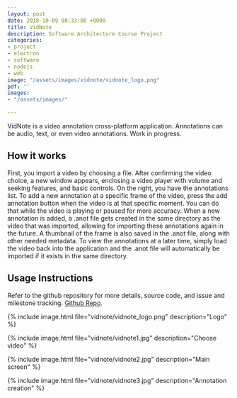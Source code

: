 ```yaml
---
layout: post
date: 2018-10-09 08:33:00 +0000
title: VidNote
description: Software Architecture Course Project
categories: 
- project
- electron
- software
- nodejs
- web
image: "/assets/images/vidnote/vidnote_logo.png"
pdf: ''
images:
- "/assets/images/"

---
```


VidNote is a video annotation cross-platform application. Annotations can be audio, text, or even video annotations. Work in progress.

## How it works

First, you import a video by choosing a file. After confirming the video choice, a new window appears, enclosing a video player with volume and seeking features, and basic controls. On the right, you have the annotations list. To add a new annotation at a specific frame of the video, press the add annotation button when the video is at that specific moment. You can do that while the video is playing or paused for more accuracy. When a new annotation is added, a .anot file gets created in the same directory as the video that was imported, allowing for importing these annotations again in the future. A thumbnail of the frame is also saved in the .anot file, along with other needed metadata. To view the annotations at a later time, simply load the video back into the application and the .anot file will automatically be imported if it exists in the same directory.

## Usage Instructions
Refer to the github repository for more details, source code, and issue and milestone tracking. [Github Repo](github.com/RamiAwar/VidNote).

{% include image.html file="vidnote/vidnote_logo.png" description="Logo" %}

{% include image.html file="vidnote/vidnote1.jpg" description="Choose video" %}

{% include image.html file="vidnote/vidnote2.jpg" description="Main screen" %}

{% include image.html file="vidnote/vidnote3.jpg" description="Annotation creation" %}